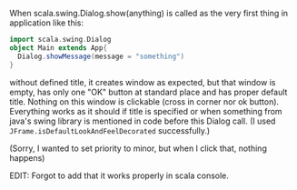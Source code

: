 When scala.swing.Dialog.show(anything) is called as the very first thing in application like this:
```scala
import scala.swing.Dialog
object Main extends App{
  Dialog.showMessage(message = "something")
}
```

without defined title, it creates window as expected, but that window is empty, has only one "OK" button at standard place and has proper default title. Nothing on this window is clickable (cross in corner nor ok button). Everything works as it should if title is specified or when something from java's swing library is mentioned in code before this Dialog call. (I used `JFrame.isDefaultLookAndFeelDecorated` successfully.)

(Sorry, I wanted to set priority to minor, but when I click that, nothing happens)

EDIT: Forgot to add that it works properly in scala console.
